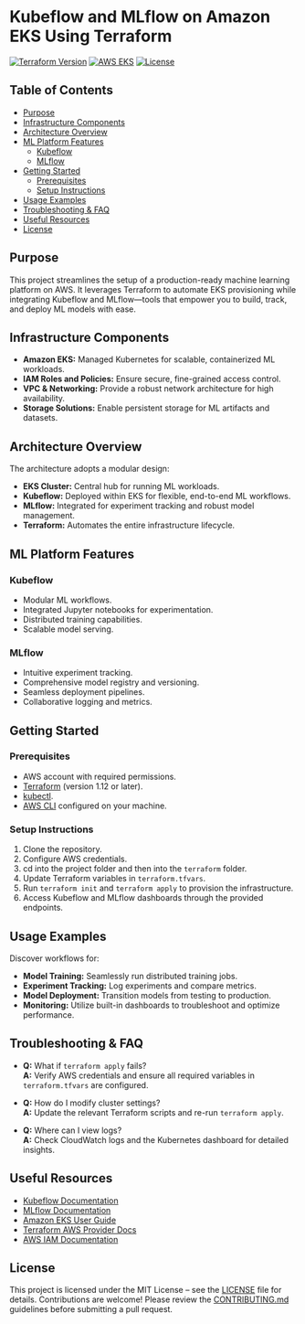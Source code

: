 # Kubeflow and MLflow on Amazon EKS Using Terraform

[![Terraform Version](https://img.shields.io/badge/Terraform-1.12%2B-blue)](https://www.terraform.io/downloads.html)
[![AWS EKS](https://img.shields.io/badge/Amazon-EKS-blue)](https://docs.aws.amazon.com/eks/latest/userguide/what-is-eks.html)
[![License](https://img.shields.io/badge/license-MIT-green)](LICENSE)

## Table of Contents
- [Purpose](#purpose)
- [Infrastructure Components](#infrastructure-components)
- [Architecture Overview](#architecture-overview)
- [ML Platform Features](#ml-platform-features)
  - [Kubeflow](#kubeflow)
  - [MLflow](#mlflow)
- [Getting Started](#getting-started)
  - [Prerequisites](#prerequisites)
  - [Setup Instructions](#setup-instructions)
- [Usage Examples](#usage-examples)
- [Troubleshooting & FAQ](#troubleshooting--faq)
- [Useful Resources](#useful-resources)
- [License](#license)

## Purpose

This project streamlines the setup of a production-ready machine learning platform on AWS. It leverages Terraform to automate EKS provisioning while integrating Kubeflow and MLflow—tools that empower you to build, track, and deploy ML models with ease.

## Infrastructure Components

- **Amazon EKS:** Managed Kubernetes for scalable, containerized ML workloads.
- **IAM Roles and Policies:** Ensure secure, fine-grained access control.
- **VPC & Networking:** Provide a robust network architecture for high availability.
- **Storage Solutions:** Enable persistent storage for ML artifacts and datasets.

## Architecture Overview

The architecture adopts a modular design:
- **EKS Cluster:** Central hub for running ML workloads.
- **Kubeflow:** Deployed within EKS for flexible, end-to-end ML workflows.
- **MLflow:** Integrated for experiment tracking and robust model management.
- **Terraform:** Automates the entire infrastructure lifecycle.

## ML Platform Features

### Kubeflow
- Modular ML workflows.
- Integrated Jupyter notebooks for experimentation.
- Distributed training capabilities.
- Scalable model serving.

### MLflow
- Intuitive experiment tracking.
- Comprehensive model registry and versioning.
- Seamless deployment pipelines.
- Collaborative logging and metrics.

## Getting Started

### Prerequisites
- AWS account with required permissions.
- [Terraform](https://www.terraform.io/downloads.html) (version 1.12 or later).
- [kubectl](https://kubernetes.io/docs/tasks/tools/install-kubectl/).
- [AWS CLI](https://aws.amazon.com/cli/) configured on your machine.

### Setup Instructions
1. Clone the repository.
2. Configure AWS credentials.
3. cd into the project folder and then into the `terraform` folder.
4. Update Terraform variables in `terraform.tfvars`.
5. Run `terraform init` and `terraform apply` to provision the infrastructure.
6. Access Kubeflow and MLflow dashboards through the provided endpoints.

## Usage Examples

Discover workflows for:
- **Model Training:** Seamlessly run distributed training jobs.
- **Experiment Tracking:** Log experiments and compare metrics.
- **Model Deployment:** Transition models from testing to production.
- **Monitoring:** Utilize built-in dashboards to troubleshoot and optimize performance.

## Troubleshooting & FAQ

- **Q:** What if `terraform apply` fails?  
  **A:** Verify AWS credentials and ensure all required variables in `terraform.tfvars` are configured.
  
- **Q:** How do I modify cluster settings?  
  **A:** Update the relevant Terraform scripts and re-run `terraform apply`.
  
- **Q:** Where can I view logs?  
  **A:** Check CloudWatch logs and the Kubernetes dashboard for detailed insights.

## Useful Resources

- [Kubeflow Documentation](https://www.kubeflow.org/docs/)
- [MLflow Documentation](https://mlflow.org/docs/latest/index.html)
- [Amazon EKS User Guide](https://docs.aws.amazon.com/eks/latest/userguide/what-is-eks.html)
- [Terraform AWS Provider Docs](https://registry.terraform.io/providers/hashicorp/aws/latest/docs)
- [AWS IAM Documentation](https://docs.aws.amazon.com/IAM/latest/UserGuide/introduction.html)

## License

This project is licensed under the MIT License – see the [LICENSE](LICENSE) file for details.
Contributions are welcome! Please review the [CONTRIBUTING.md](CONTRIBUTING.md) guidelines before submitting a pull request.
